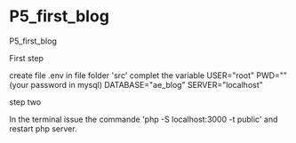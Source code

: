 # P5_first_blog
P5_first_blog

First step

create file .env in file folder 'src' complet the variable
USER="root"
PWD="" (your password in mysql)
DATABASE="ae_blog"
SERVER="localhost"

step two 

In the terminal issue the commande 'php -S localhost:3000 -t public' and restart php server.

